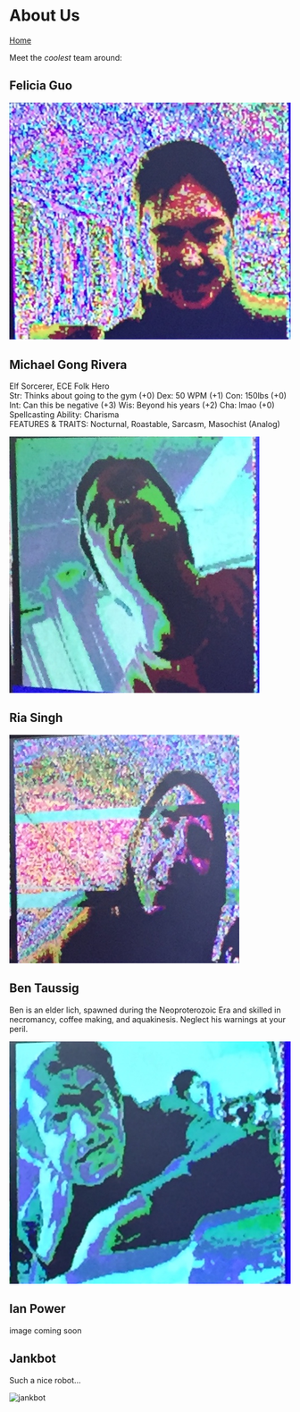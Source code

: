 # About Us

[Home](./index.md)

Meet the *coolest* team around:

## Felicia Guo
![Felicia](./media/about_us/felicia.png) 


## Michael Gong Rivera

Elf Sorcerer, ECE Folk Hero<br/>
Str: Thinks about going to the gym (+0)   Dex: 50 WPM (+1)   Con: 150lbs (+0)   Int: Can this be negative (+3)   Wis: Beyond his years (+2)   Cha: lmao (+0)<br/>
Spellcasting Ability: Charisma<br/>
FEATURES & TRAITS: Nocturnal, Roastable, Sarcasm, Masochist (Analog)<br/>

![Michael](./media/about_us/michael.png) 


## Ria Singh
![Ria](./media/about_us/ria.png) 


## Ben Taussig

Ben is an elder lich, spawned during the Neoproterozoic Era and skilled in necromancy, coffee making, and aquakinesis. Neglect his warnings at your peril.

![Ben](./media/about_us/ben.png) 

## Ian Power
image coming soon

## Jankbot

Such a nice robot...

![jankbot](./media/FRONTOFROBOT.jpg)

